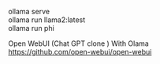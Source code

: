 ollama serve  
ollama run llama2:latest  
ollama run phi

Open WebUI (Chat GPT clone ) With Olama  
https://github.com/open-webui/open-webui
